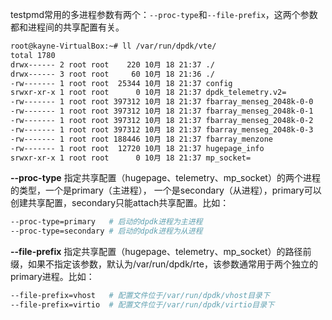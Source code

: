 testpmd常用的多进程参数有两个：`--proc-type`和`--file-prefix`，这两个参数都和进程间的共享配置有关。

```bash
root@kayne-VirtualBox:~# ll /var/run/dpdk/vte/
total 1780
drwx------ 2 root root    220 10月 18 21:37 ./
drwx------ 3 root root     60 10月 18 21:36 ./
-rw------- 1 root root  25344 10月 18 21:37 config
srwxr-xr-x 1 root root      0 10月 18 21:37 dpdk_telemetry.v2=
-rw------- 1 root root 397312 10月 18 21:37 fbarray_menseg_2048k-0-0
-rw------- 1 root root 397312 10月 18 21:37 fbarray_menseg_2048k-0-1
-rw------- 1 root root 397312 10月 18 21:37 fbarray_menseg_2048k-0-2
-rw------- 1 root root 397312 10月 18 21:37 fbarray_menseg_2048k-0-3
-rw------- 1 root root 188446 10月 18 21:37 fbarray_menzone
-rw------- 1 root root  12720 10月 18 21:37 hugepage_info
srwxr-xr-x 1 root root      0 10月 18 21:37 mp_socket=
```

**--proc-type** 指定共享配置（hugepage、telemetry、mp_socket）的两个进程的类型，一个是primary（主进程）， 一个是secondary（从进程），primary可以创建共享配置，secondary只能attach共享配置。比如：

```bash
--proc-type=primary   # 启动的dpdk进程为主进程
--proc-type=secondary # 启动的dpdk进程为从进程
```

**--file-prefix** 指定共享配置（hugepage、telemetry、mp_socket）的路径前缀，如果不指定该参数，默认为/var/run/dpdk/rte，该参数通常用于两个独立的primary进程。比如：

```bash
--file-prefix=vhost   # 配置文件位于/var/run/dpdk/vhost目录下
--file-prefix=virtio  # 配置文件位于/var/run/dpdk/virtio目录下
```
